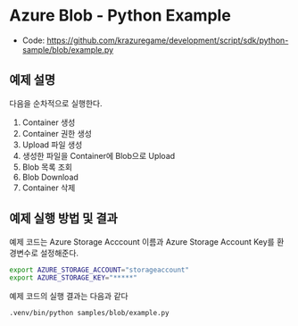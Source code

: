 # Azure Blob - Python Example

* Code: https://github.com/krazuregame/development/script/sdk/python-sample/blob/example.py

## 예제 설명
다음을 순차적으로 실행한다.

1. Container 생성
2. Container 권한 생성
3. Upload 파일 생성
4. 생성한 파일을 Container에 Blob으로 Upload
5. Blob 목록 조회
6. Blob Download
7. Container 삭제

## 예제 실행 방법 및 결과
예제 코드는 Azure Storage Acccount 이름과 Azure Storage Account Key를 환경변수로 설정해준다.

```bash
export AZURE_STORAGE_ACCOUNT="storageaccount"
export AZURE_STORAGE_KEY="*****"
```

예제 코드의 실행 결과는 다음과 같다
```bash
.venv/bin/python samples/blob/example.py
```
